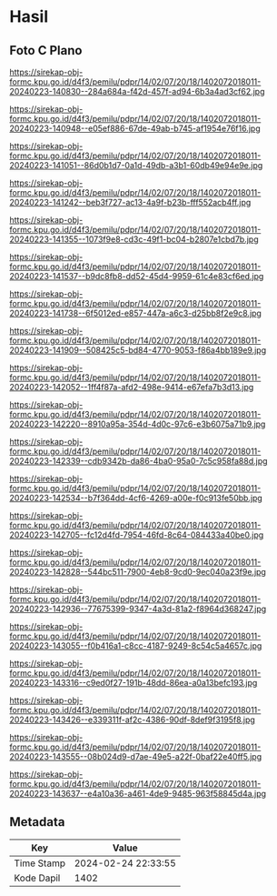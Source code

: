 # Hasil

## Foto C Plano

https://sirekap-obj-formc.kpu.go.id/d4f3/pemilu/pdpr/14/02/07/20/18/1402072018011-20240223-140830--284a684a-f42d-457f-ad94-6b3a4ad3cf62.jpg

https://sirekap-obj-formc.kpu.go.id/d4f3/pemilu/pdpr/14/02/07/20/18/1402072018011-20240223-140948--e05ef886-67de-49ab-b745-af1954e76f16.jpg

https://sirekap-obj-formc.kpu.go.id/d4f3/pemilu/pdpr/14/02/07/20/18/1402072018011-20240223-141051--86d0b1d7-0a1d-49db-a3b1-60db49e94e9e.jpg

https://sirekap-obj-formc.kpu.go.id/d4f3/pemilu/pdpr/14/02/07/20/18/1402072018011-20240223-141242--beb3f727-ac13-4a9f-b23b-fff552acb4ff.jpg

https://sirekap-obj-formc.kpu.go.id/d4f3/pemilu/pdpr/14/02/07/20/18/1402072018011-20240223-141355--1073f9e8-cd3c-49f1-bc04-b2807e1cbd7b.jpg

https://sirekap-obj-formc.kpu.go.id/d4f3/pemilu/pdpr/14/02/07/20/18/1402072018011-20240223-141537--b9dc8fb8-dd52-45d4-9959-61c4e83cf6ed.jpg

https://sirekap-obj-formc.kpu.go.id/d4f3/pemilu/pdpr/14/02/07/20/18/1402072018011-20240223-141738--6f5012ed-e857-447a-a6c3-d25bb8f2e9c8.jpg

https://sirekap-obj-formc.kpu.go.id/d4f3/pemilu/pdpr/14/02/07/20/18/1402072018011-20240223-141909--508425c5-bd84-4770-9053-f86a4bb189e9.jpg

https://sirekap-obj-formc.kpu.go.id/d4f3/pemilu/pdpr/14/02/07/20/18/1402072018011-20240223-142052--1ff4f87a-afd2-498e-9414-e67efa7b3d13.jpg

https://sirekap-obj-formc.kpu.go.id/d4f3/pemilu/pdpr/14/02/07/20/18/1402072018011-20240223-142220--8910a95a-354d-4d0c-97c6-e3b6075a71b9.jpg

https://sirekap-obj-formc.kpu.go.id/d4f3/pemilu/pdpr/14/02/07/20/18/1402072018011-20240223-142339--cdb9342b-da86-4ba0-95a0-7c5c958fa88d.jpg

https://sirekap-obj-formc.kpu.go.id/d4f3/pemilu/pdpr/14/02/07/20/18/1402072018011-20240223-142534--b7f364dd-4cf6-4269-a00e-f0c913fe50bb.jpg

https://sirekap-obj-formc.kpu.go.id/d4f3/pemilu/pdpr/14/02/07/20/18/1402072018011-20240223-142705--fc12d4fd-7954-46fd-8c64-084433a40be0.jpg

https://sirekap-obj-formc.kpu.go.id/d4f3/pemilu/pdpr/14/02/07/20/18/1402072018011-20240223-142828--544bc511-7900-4eb8-9cd0-9ec040a23f9e.jpg

https://sirekap-obj-formc.kpu.go.id/d4f3/pemilu/pdpr/14/02/07/20/18/1402072018011-20240223-142936--77675399-9347-4a3d-81a2-f8964d368247.jpg

https://sirekap-obj-formc.kpu.go.id/d4f3/pemilu/pdpr/14/02/07/20/18/1402072018011-20240223-143055--f0b416a1-c8cc-4187-9249-8c54c5a4657c.jpg

https://sirekap-obj-formc.kpu.go.id/d4f3/pemilu/pdpr/14/02/07/20/18/1402072018011-20240223-143316--c9ed0f27-191b-48dd-86ea-a0a13befc193.jpg

https://sirekap-obj-formc.kpu.go.id/d4f3/pemilu/pdpr/14/02/07/20/18/1402072018011-20240223-143426--e339311f-af2c-4386-90df-8def9f3195f8.jpg

https://sirekap-obj-formc.kpu.go.id/d4f3/pemilu/pdpr/14/02/07/20/18/1402072018011-20240223-143555--08b024d9-d7ae-49e5-a22f-0baf22e40ff5.jpg

https://sirekap-obj-formc.kpu.go.id/d4f3/pemilu/pdpr/14/02/07/20/18/1402072018011-20240223-143637--e4a10a36-a461-4de9-9485-963f58845d4a.jpg


## Metadata

| Key        | Value               |
| ---------- | ------------------- |
| Time Stamp | 2024-02-24 22:33:55 |
| Kode Dapil | 1402                |



